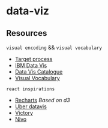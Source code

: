 # data-viz

## Resources

`visual encoding` && `visual vocabulary`
  - [Target process](https://www.targetprocess.com/articles/visual-encoding/)
  - [IBM Data Vis](https://www.ibm.com/design/v1/language/experience/data-visualization)
  - [Data Vis Catalogue](https://datavizcatalogue.com/index.html) 
  - [Visual Vocabulary](https://journalismcourses.org/courses/DE0618/Visual-vocabulary.pdf)

`react inspirations`
 - [Recharts](https://github.com/recharts/recharts) *Based on d3*
 - [Uber datavis](https://github.com/recharts/recharts)
 - [Victory](https://github.com/FormidableLabs/victory)
 - [Nivo](https://nivo.rocks/)
